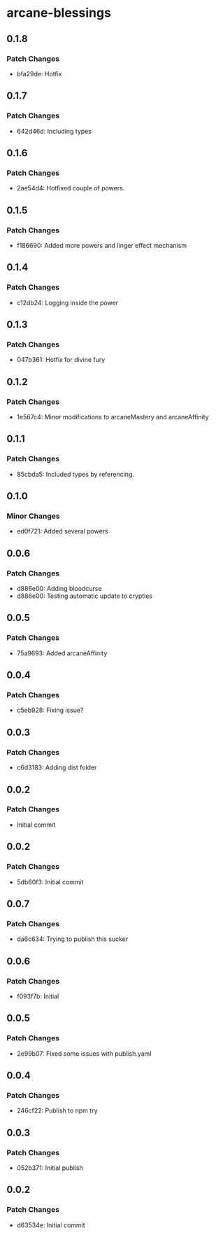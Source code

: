 # arcane-blessings

## 0.1.8

### Patch Changes

- bfa29de: Hotfix

## 0.1.7

### Patch Changes

- 642d46d: Including types

## 0.1.6

### Patch Changes

- 2ae54d4: Hotfixed couple of powers.

## 0.1.5

### Patch Changes

- f186690: Added more powers and linger effect mechanism

## 0.1.4

### Patch Changes

- c12db24: Logging inside the power

## 0.1.3

### Patch Changes

- 047b361: Hotfix for divine fury

## 0.1.2

### Patch Changes

- 1e567c4: Minor modifications to arcaneMastery and arcaneAffinity

## 0.1.1

### Patch Changes

- 85cbda5: Included types by referencing.

## 0.1.0

### Minor Changes

- ed0f721: Added several powers

## 0.0.6

### Patch Changes

- d886e00: Adding bloodcurse
- d886e00: Testing automatic update to crypties

## 0.0.5

### Patch Changes

- 75a9693: Added arcaneAffinity

## 0.0.4

### Patch Changes

- c5eb928: Fixing issue?

## 0.0.3

### Patch Changes

- c6d3183: Adding dist folder

## 0.0.2

### Patch Changes

- Initial commit

## 0.0.2

### Patch Changes

- 5db60f3: Initial commit

## 0.0.7

### Patch Changes

- da6c634: Trying to publish this sucker

## 0.0.6

### Patch Changes

- f093f7b: Initial

## 0.0.5

### Patch Changes

- 2e99b07: Fixed some issues with publish.yaml

## 0.0.4

### Patch Changes

- 246cf22: Publish to npm try

## 0.0.3

### Patch Changes

- 052b371: Initial publish

## 0.0.2

### Patch Changes

- d63534e: Initial commit
